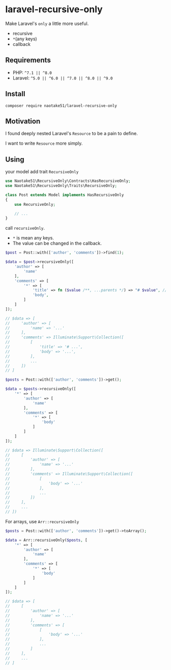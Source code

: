 # laravel-recursive-only

Make Laravel's `only` a little more useful.

- recursive
- `*`(any keys)
- callback

## Requirements

- PHP: `^7.1 || ^8.0`
- Laravel: `^5.0 || ^6.0 || ^7.0 || ^8.0 || ^9.0`

## Install

```
composer require naotake51/laravel-recursive-only
```

## Motivation

I found deeply nested Laravel's `Resource` to be a pain to define.

I want to write `Resource` more simply.

## Using

your model add trait `RecursiveOnly`

```php
use Naotake51\RecursiveOnly\Contracts\HasRecursiveOnly;
use Naotake51\RecursiveOnly\Traits\RecursiveOnly;

class Post extends Model implements HasRecursiveOnly
{
    use RecursiveOnly;

    // ...
}
```

call `recursiveOnly`.

- `*` is mean any keys.
- The value can be changed in the callback.

```php
$post = Post::with(['author', 'comments'])->find(1);

$data = $post->recursiveOnly([
    'author' => [
        'name'
    ],
    'comments' => [
        '*' => [
            'title' => fn ($value /**, ...parents */) => "# $value", // use callback
            'body',
        ]
    ]
]);

// $data => [
//     'author' => [
//         'name' => '...'
//     ],
//     'comments' => Illuminate\Support\Collection([
//         [
//             'title' => '# ...',
//             'body' => '...',
//         ],
//         ...
//     ])
// ]
```

```php
$posts = Post::with(['author', 'comments'])->get();

$data = $posts->recursiveOnly([
    '*' => [
        'author' => [
            'name'
        ],
        'comments' => [
            '*' => [
                'body'
            ]
        ]
    ]
]);

// $data => Illuminate\Support\Collection([
//     [
//         'author' => [
//             'name' => '...'
//         ],
//         'comments' => Illuminate\Support\Collection([
//             [
//                 'body' => '...'
//             ],
//             ...
//         ])
//     ],
//     ...
// ])
```

For arrays, use `Arr::recursiveOnly`

```php
$posts = Post::with(['author', 'comments'])->get()->toArray();

$data = Arr::recursiveOnly($posts, [
    '*' => [
        'author' => [
            'name'
        ],
        'comments' => [
            '*' => [
                'body'
            ]
        ]
    ]
]);

// $data => [
//     [
//         'author' => [
//             'name' => '...'
//         ],
//         'comments' => [
//             [
//                 'body' => '...'
//             ],
//             ...
//         ]
//     ],
//     ...
// ]
```
